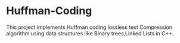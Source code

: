 # Huffman-Coding

This project implements Huffman coding lossless text Compression algorithm using data structures like Binary trees,Linked Lists in C++.
